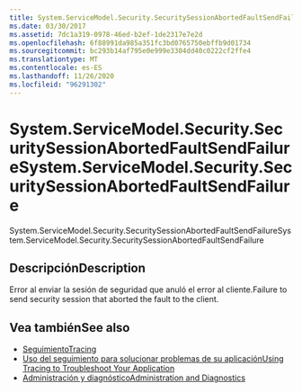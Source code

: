```yaml
---
title: System.ServiceModel.Security.SecuritySessionAbortedFaultSendFailure
ms.date: 03/30/2017
ms.assetid: 7dc1a319-0978-46ed-b2ef-1de2317e7e2d
ms.openlocfilehash: 6f88991da985a351fc3bd0765750ebffb9d01734
ms.sourcegitcommit: bc293b14af795e0e999e3304dd40c0222cf2ffe4
ms.translationtype: MT
ms.contentlocale: es-ES
ms.lasthandoff: 11/26/2020
ms.locfileid: "96291302"
---
```

# <a name="systemservicemodelsecuritysecuritysessionabortedfaultsendfailure"></a><span data-ttu-id="49fd3-102">System.ServiceModel.Security.SecuritySessionAbortedFaultSendFailure</span><span class="sxs-lookup"><span data-stu-id="49fd3-102">System.ServiceModel.Security.SecuritySessionAbortedFaultSendFailure</span></span>

<span data-ttu-id="49fd3-103">System.ServiceModel.Security.SecuritySessionAbortedFaultSendFailure</span><span class="sxs-lookup"><span data-stu-id="49fd3-103">System.ServiceModel.Security.SecuritySessionAbortedFaultSendFailure</span></span>  
  
## <a name="description"></a><span data-ttu-id="49fd3-104">Descripción</span><span class="sxs-lookup"><span data-stu-id="49fd3-104">Description</span></span>  

 <span data-ttu-id="49fd3-105">Error al enviar la sesión de seguridad que anuló el error al cliente.</span><span class="sxs-lookup"><span data-stu-id="49fd3-105">Failure to send security session that aborted the fault to the client.</span></span>  
  
## <a name="see-also"></a><span data-ttu-id="49fd3-106">Vea también</span><span class="sxs-lookup"><span data-stu-id="49fd3-106">See also</span></span>

- [<span data-ttu-id="49fd3-107">Seguimiento</span><span class="sxs-lookup"><span data-stu-id="49fd3-107">Tracing</span></span>](index.md)
- [<span data-ttu-id="49fd3-108">Uso del seguimiento para solucionar problemas de su aplicación</span><span class="sxs-lookup"><span data-stu-id="49fd3-108">Using Tracing to Troubleshoot Your Application</span></span>](using-tracing-to-troubleshoot-your-application.md)
- [<span data-ttu-id="49fd3-109">Administración y diagnóstico</span><span class="sxs-lookup"><span data-stu-id="49fd3-109">Administration and Diagnostics</span></span>](../index.md)
